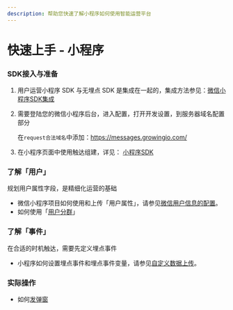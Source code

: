 ```yaml
---
description: 帮助您快速了解小程序如何使用智能运营平台
---
```


# 快速上手 - 小程序

### **SDK接入与准备**

1. 用户运营小程序 SDK 与无埋点 SDK 是集成在一起的，集成方法参见：[微信小程序SDK集成](https://docs.growingio.com/docs/developer-manual/sdkintegrated/other-sdk/minp-sdk)
2. 需要登陆您的微信小程序后台，进入配置，打开开发设置，到服务器域名配置部分

   在`request合法域名`中添加：https://messages.growingio.com/

3. 在小程序页面中使用触达组建，详见： [小程序SDK](developers/integrations/minp-sdk/)

### **了解「用户」**

规划用户属性字段，是精细化运营的基础

* 微信小程序项目如何使用和上传「用户属性」，请参见[微信用户信息的配置](https://docs.growingio.com/docs/developer-manual/sdkintegrated/other-sdk/minp-sdk#2-wei-xin-yong-hu-xin-xi-de-pei-zhi)。
* 如何使用「[用户分群](https://docs.growingio.com/docs/product-manual/uesr-analysis/segmentations/)」

### **了解「事件」**

在合适的时机触达，需要先定义埋点事件

* 小程序如何设置埋点事件和埋点事件变量，请参见[自定义数据上传](https://docs.growingio.com/docs/developer-manual/sdkintegrated/other-sdk/minp-sdk#5-zi-ding-yi-shu-ju-shang-chuan-api)。

### **实际操作**

* 如何[发弹窗](product-manual/popup/minp.md)

